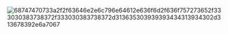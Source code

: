 ![68747470733a2f2f63646e2e6c796e64612e636f6d2f636f757273652f333030383738372f333030383738372d313635303939393434313934302d313678392e6a7067](https://github.com/ahmetbgdy9/KekodLesson/assets/81258118/32678818-543d-4d15-9385-ea114e20f233)
